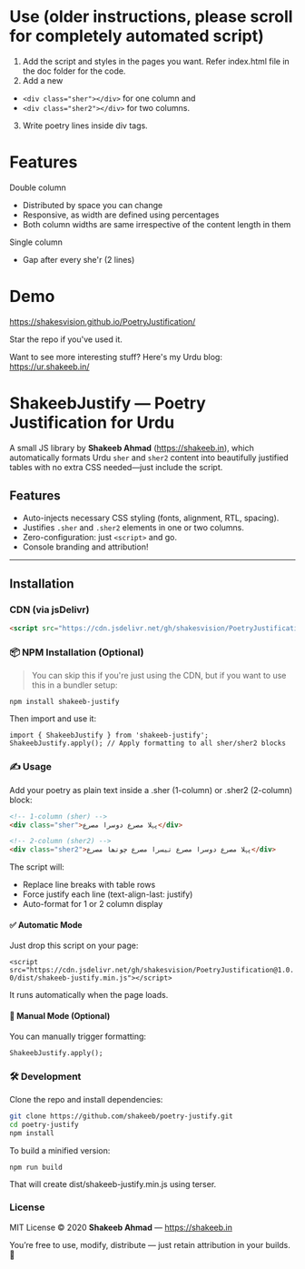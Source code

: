 # Use (older instructions, please scroll for completely automated script)

1. Add the script and styles in the pages you want. Refer index.html file in the doc folder for the code.
2. Add a new

- `<div class="sher"></div>` for one column and
- `<div class="sher2"></div>` for two columns.

3. Write poetry lines inside div tags.

# Features

Double column

- Distributed by space you can change
- Responsive, as width are defined using percentages
- Both column widths are same irrespective of the content length in them

Single column

- Gap after every she'r (2 lines)

# Demo

https://shakesvision.github.io/PoetryJustification/

Star the repo if you've used it.

Want to see more interesting stuff? Here's my Urdu blog: https://ur.shakeeb.in/

# ShakeebJustify — Poetry Justification for Urdu

A small JS library by **Shakeeb Ahmad** (https://shakeeb.in), which automatically formats Urdu `sher` and `sher2` content into beautifully justified tables with no extra CSS needed—just include the script.

## Features

- Auto-injects necessary CSS styling (fonts, alignment, RTL, spacing).
- Justifies `.sher` and `.sher2` elements in one or two columns.
- Zero-configuration: just `<script>` and go.
- Console branding and attribution!

---

## Installation

### CDN (via jsDelivr)

```html
<script src="https://cdn.jsdelivr.net/gh/shakesvision/PoetryJustification@1.0.0/dist/shakeeb-justify.min.js"></script>
```

### 📦 NPM Installation (Optional)

> You can skip this if you're just using the CDN, but if you want to use this in a bundler setup:

`npm install shakeeb-justify`

Then import and use it:

`import { ShakeebJustify } from 'shakeeb-justify';  ShakeebJustify.apply(); // Apply formatting to all sher/sher2 blocks`

### ✍️ Usage

Add your poetry as plain text inside a .sher (1-column) or .sher2 (2-column) block:

```html
<!-- 1-column (sher) -->
<div class="sher">پہلا مصرع دوسرا مصرع</div>

<!-- 2-column (sher2) -->
<div class="sher2">پہلا مصرع دوسرا مصرع تیسرا مصرع چوتھا مصرع</div>
```

The script will:

- Replace line breaks with table rows
- Force justify each line (text-align-last: justify)
- Auto-format for 1 or 2 column display

#### ✅ Automatic Mode

Just drop this script on your page:

`<script src="https://cdn.jsdelivr.net/gh/shakesvision/PoetryJustification@1.0.0/dist/shakeeb-justify.min.js"></script>`

It runs automatically when the page loads.

#### 🧠 Manual Mode (Optional)

You can manually trigger formatting:

`ShakeebJustify.apply();`

### 🛠️ Development

Clone the repo and install dependencies:

```bash
git clone https://github.com/shakeeb/poetry-justify.git
cd poetry-justify
npm install
```

To build a minified version:

`npm run build`

That will create dist/shakeeb-justify.min.js using terser.

### License

MIT License © 2020 **Shakeeb Ahmad** — https://shakeeb.in

You’re free to use, modify, distribute — just retain attribution in your builds. 🙏
